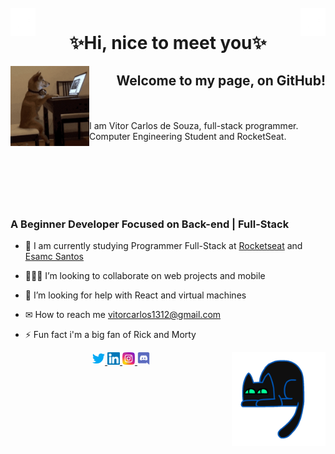 <!-- APRESENTAÇÃO -->
<br>
<img align="left" src='.github/fogos.gif' alt="brilinho" width="8%">
  <img align="right" src='.github/fogos.gif' alt="brilinho" width="8%">

<h1 align="center">✨Hi, nice to meet you✨
    <img align="right" >

</h1>
<img align="left" src='.github/doge.gif' alt="dogineo" width="25%">
<h2 align="right" >Welcome to my page, on GitHub!</h2>
<br>
    <br>
    I am Vitor Carlos de Souza, full-stack programmer.
    <br>
    Computer Engineering Student and RocketSeat.

<br><br><br><br><br><!--spacing-3x-->

<!-- FOCO... -->
<h3 align="Left">
    A Beginner Developer Focused on Back-end | Full-Stack
</h3>
<!-- SOBRE MIM -->

- 🌱 I am currently studying Programmer Full-Stack at <a href="https://app.rocketseat.com.br/me/vitor-crl">Rocketseat</a> and <a href="https://www.esamc.br/unidade/Santos/"> Esamc Santos</a>

- 👨🏻‍💻 I’m looking to collaborate on web projects and mobile

- 🤔 I’m looking for help with React and virtual machines

- ✉ How to reach me vitorcarlos1312@gmail.com

- ⚡ Fun fact i'm a big fan of Rick and Morty

<img align="right" src='.github/cat.gif' alt="Gatineo" width="150">

<!-- REDES SOCIAIS -->
<p align="center">
    <a href="https://twitter.com/vitinhocrl" target="blank">
        <img src=".github/twitter.svg" alt="Twitter" height="20"/>
    </a>
    <a href="https://www.linkedin.com/in/matheus-vidigal-nyctibiusvii/" target="blank">
        <img src=".github/linkedin.svg" alt="Linkedin" height="20"/>
    </a>
    <a href="https://www.instagram.com/vitorcrl/" target="blank">
        <img src=".github/instagram.svg" alt="Instagram" height="20"/>
    </a>
    <a href="https://discord.com/channels/@vitorcrl13#9193" target="blank">
        <img src=".github/discord.svg" alt="Discord" height="20"/>
    </a>
</p>

<!--


**vitorcrl/vitorcrl** is a ✨ _special_ ✨ repository because its `README.md` (this file) appears on your GitHub profile.

Here are some ideas to get you started:

- 🔭 I’m currently working on ...
- 🌱 I’m currently learning ...
- 👯 I’m looking to collaborate on ...
- 🤔 I’m looking for help with ...
- 💬 Ask me about ...
- 📫 How to reach me: ...
- 😄 Pronouns: ...
- ⚡ Fun fact: ...
  -->
